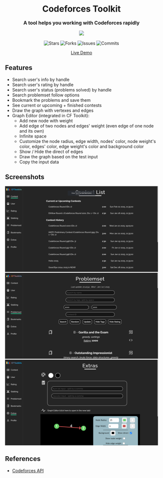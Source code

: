 <h1 align="center">Codeforces Toolkit</h1>
<p align="center" style="font-size:16px"><strong>A tool helps you working with Codeforces rapidly</strong></p>
<p align="center">  
  <img src="https://raw.githubusercontent.com/catppuccin/catppuccin/main/assets/palette/macchiato.png" width="400" />
</p>

<p align="center">
  <img alt="Stars" src="https://badgen.net/github/stars/yuran1811/Codeforces-Toolkit">
  <img alt="Forks" src="https://badgen.net/github/forks/yuran1811/Codeforces-Toolkit">
  <img alt="Issues" src="https://badgen.net/github/issues/yuran1811/Codeforces-Toolkit">
  <img alt="Commits" src="https://badgen.net/github/commits/yuran1811/Codeforces-Toolkit">
</p>

<div align="center"><a href="https://yuran1811.github.io/Codeforces-Toolkit/" target="_blank">Live Demo</a></div>

## Features

- Search user's info by handle
- Search user's rating by handle
- Search user's status (problems solved) by handle
- Search problemset follow options
- Bookmark the problems and save them
- See current or upcoming + finished contests
- Draw the graph with vertexes and edges
- Graph Editor (integrated in CF Toolkit):
  - Add new node with weight
  - Add edge of two nodes and edges' weight (even edge of one node and its own)
  - Infinite space
  - Customize the node radius, edge width, nodes' color, node weight's color, edges' color, edge weight's color and background color
  - Show / Hide the direct of edges
  - Draw the graph based on the test input
  - Copy the input data

## Screenshots

![](./public/screenshots/contest-list.png)
![](./public/screenshots/problemset.png)
![](./public/screenshots/extra.png)

## References

- [Codeforces API](https://codeforces.com/apiHelp)
